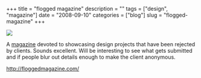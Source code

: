 +++
title = "flogged magazine"
description = ""
tags = ["design", "magazine"]
date = "2008-09-10"
categories = ["blog"]
slug = "flogged-magazine"
+++



  <div class="notebook-screenshot"><a href="http://floggedmagazine.com/"><img src="//media.konigi.com/bluga/wt48c8609ff308f_0.jpg"/></a></div><p>A <a href="http://floggedmagazine.com/">magazine</a> devoted to showcasing design projects that have been rejected by clients. Sounds excellent. Will be interesting to see what gets submitted and if people blur out details enough to make the client anonymous.</p>
    
  <a href="http://floggedmagazine.com/">http://floggedmagazine.com/</a>
